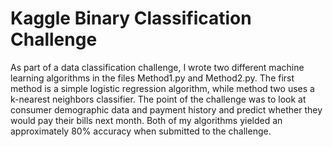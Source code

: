 # Kaggle Binary Classification Challenge

As part of a data classification challenge, I wrote two different machine learning algorithms in the files Method1.py and Method2.py. The first method is a simple logistic regression algorithm, while method two uses a k-nearest neighbors classifier. The point of the challenge was to look at consumer demographic data and payment history and predict whether they would pay their bills next month. Both of my algorithms yielded an approximately 80% accuracy when submitted to the challenge. 

